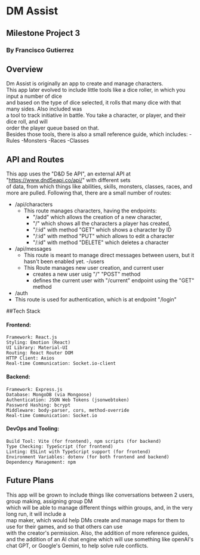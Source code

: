 # DM Assist
## Milestone Project 3  
### By Francisco Gutierrez

## Overview
Dm Assist is originally an app to create and manage characters.  
This app later evolved to include little tools like a dice roller, in which you input a number of dice  
and based on the type of dice selected, it rolls that many dice with that many sides. Also included was  
a tool to track initiative in battle. You take a character, or player, and their dice roll, and will  
order the player queue based on that.  
Besides those tools, there is also a small reference guide, which includes:
  -Rules
  -Monsters
  -Races
  -Classes

## API and Routes
This app uses the "D&D 5e API", an external API at "https://www.dnd5eapi.co/api/" with different sets  
of data, from which things like abilities, skills, monsters, classes, races, and more are pulled. 
Following that, there are a small number of routes:
  - /api/characters
    - This route manages characters, having the endpoints:
      - "/add" which allows the creation  of a new character,
      - "/" which shows all the characters a player has created,
      - "/:id" with method "GET" which shows a character by ID
      - "/:id" with method "PUT" which allows to edit a character
      - "/:id" with method "DELETE" which deletes a character
  - /api/messages
    - This route is meant to manage direct messages between users, but it hasn't been enabled yet.
  -/users
    - This Route manages new user creation, and current user
      - creates a new user usig "/" "POST" method
      - defines the current user with "/current" endpoint using the "GET" method
  - /auth
  -   This route is used for authentication, which is at endpoint "/login"


##Tech Stack
  #### Frontend:
    Framework: React.js
    Styling: Emotion (React)
    UI Library: Material-UI
    Routing: React Router DOM
    HTTP Client: Axios
    Real-time Communication: Socket.io-client
    
  #### Backend:
    Framework: Express.js
    Database: MongoDB (via Mongoose)
    Authentication: JSON Web Tokens (jsonwebtoken)
    Password Hashing: bcrypt
    Middleware: body-parser, cors, method-override
    Real-time Communication: Socket.io
  #### DevOps and Tooling:
    Build Tool: Vite (for frontend), npm scripts (for backend)
    Type Checking: TypeScript (for frontend)
    Linting: ESLint with TypeScript support (for frontend)
    Environment Variables: dotenv (for both frontend and backend)
    Dependency Management: npm


## Future Plans
This app will be grown to include things like conversations between 2 users, group making, assigning group DM  
which will be able to manage different things within groups, and, in the very long run, it will include a  
map maker, which would help DMs create and manage maps for them to use for their games, and so that others can use  
with the creator's permission. Also, the addition of more reference guides, and the addition of an AI chat engine
which will use something like openAI's chat GPT, or Google's Gemini, to help solve rule conflicts.
